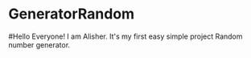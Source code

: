 # GeneratorRandom
#Hello Everyone! I am Alisher. It's my first easy simple project Random number generator.
